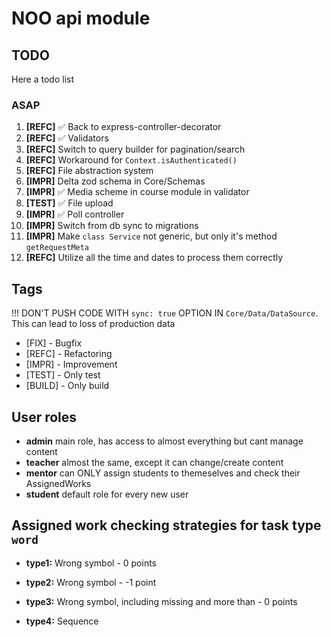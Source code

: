 # NOO api module

## TODO

Here a todo list

### ASAP

1. **[REFC]** ✅ Back to express-controller-decorator
2. **[REFC]** ✅ Validators
3. **[REFC]** Switch to query builder for pagination/search
4. **[REFC]** Workaround for `Context.isAuthenticated()`
5. **[REFC]** File abstraction system
6. **[IMPR]** Delta zod schema in Core/Schemas
7. **[IMPR]** ✅ Media scheme in course module in validator
8. **[TEST]** ✅ File upload
9. **[IMPR]** ✅ Poll controller
10. **[IMPR]** Switch from db sync to migrations
11. **[IMPR]** Make `class Service` not generic, but only it's method `getRequestMeta`
12. **[REFC]** Utilize all the time and dates to process them correctly

## Tags

!!! DON'T PUSH CODE WITH `sync: true` OPTION IN `Core/Data/DataSource`.
This can lead to loss of production data

- [FIX] - Bugfix
- [REFC] - Refactoring
- [IMPR] - Improvement
- [TEST] - Only test
- [BUILD] - Only build

## User roles

- **admin** main role, has access to almost everything but cant manage content
- **teacher** almost the same, except it can change/create content
- **mentor** can ONLY assign students to themeselves and check their AssignedWorks
- **student** default role for every new user

## Assigned work checking strategies for task type `word`

- **type1:** Wrong symbol - 0 points

- **type2:** Wrong symbol - -1 point

- **type3:** Wrong symbol, including missing and more than - 0 points

- **type4:** Sequence
